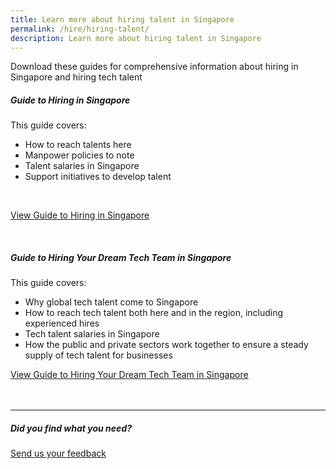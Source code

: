 ```yaml
---
title: Learn more about hiring talent in Singapore
permalink: /hire/hiring-talent/
description: Learn more about hiring talent in Singapore
---
```

Download these guides for comprehensive information about hiring in Singapore and hiring tech talent<br>

##### Guide to Hiring in Singapore
This guide covers:&nbsp;
*   How to reach talents here&nbsp;
*   Manpower policies to note&nbsp;
*   Talent salaries in Singapore&nbsp;
*   Support initiatives to develop talent
<br>

[View Guide to Hiring in Singapore](https://www.edb.gov.sg/en/setting-up-in-singapore/business-guides/guide-to-hiring-in-singapore.html)<br>

<br>

##### Guide to Hiring Your Dream Tech Team in Singapore<br>
This guide covers:&nbsp;
*   Why global tech talent come to Singapore&nbsp;
*   How to reach tech talent both here and in the region, including experienced hires&nbsp;
*   Tech talent salaries in Singapore&nbsp;
*   How the public and private sectors work together to ensure a steady supply of tech talent for businesses<br>

[View Guide to Hiring Your Dream Tech Team in Singapore](https://www.edb.gov.sg/en/setting-up-in-singapore/business-guides/guide-to-hiring-your-dream-tech-team-in-singapore.html)<br>
<br>
<br>

<hr>

##### Did you find what you need?
[Send us your feedback](https://form.gov.sg/642693623cb98f001239be0d)